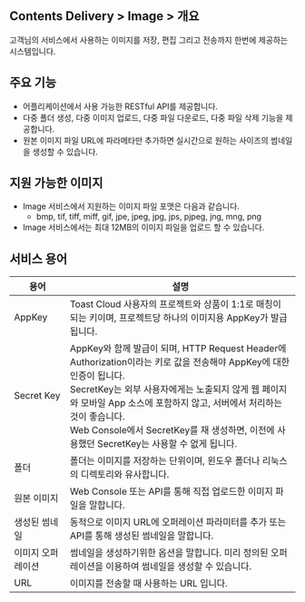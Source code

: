 ## Contents Delivery > Image > 개요

고객님의 서비스에서 사용하는 이미지를 저장, 편집 그리고 전송까지 한번에 제공하는 시스템입니다.

## 주요 기능

- 어플리케이션에서 사용 가능한 RESTful API를 제공합니다.
- 다중 폴더 생성, 다중 이미지 업로드, 다중 파일 다운로드, 다중 파일 삭제 기능을 제공합니다.
- 원본 이미지 파일 URL에 파라메타만 추가하면 실시간으로 원하는 사이즈의 썸네일을 생성할 수 있습니다.

## 지원 가능한 이미지

- Image 서비스에서 지원하는 이미지 파일 포맷은 다음과 같습니다.
  - bmp, tif, tiff, miff, gif, jpe, jpeg, jpg, jps, pjpeg, jng, mng, png
- Image 서비스에서는 최대 12MB의 이미지 파일을 업로드 할 수 있습니다.

## 서비스 용어

| 용어 | 설명 |
|---|---|
| AppKey | Toast Cloud 사용자의 프로젝트와 상품이 1:1로 매칭이 되는 키이며, 프로젝트당 하나의 이미지용 AppKey가 발급됩니다. |
| Secret Key | AppKey와 함께 발급이 되며, HTTP Request Header에 Authorization이라는 키로 값을 전송해야 AppKey에 대한 인증이 됩니다. <br/>SecretKey는 외부 사용자에게는 노출되지 않게 웹 페이지와 모바일 App 소스에 포함하지 않고, 서버에서 처리하는 것이 좋습니다. <br/>Web Console에서 SecretKey를 재 생성하면, 이전에 사용했던 SecretKey는 사용할 수 없게 됩니다. |
| 폴더 | 폴더는 이미지를 저장하는 단위이며, 윈도우 폴더나 리눅스의 디렉토리와 유사합니다. |
| 원본 이미지 | Web Console 또는 API를 통해 직접 업로드한 이미지 파일을 말합니다. |
| 생성된 썸네일 | 동적으로 이미지 URL에 오퍼레이션 파라미터를 추가 또는 API를 통해 생성된 썸네일을 말합니다. |
| 이미지 오퍼레이션 | 썸네일을 생성하기위한 옵션을 말합니다. 미리 정의된 오퍼레이션을 이용하여 썸네일을 생성할 수 있습니다. |
| URL | 이미지를 전송할 때 사용하는 URL 입니다. |
